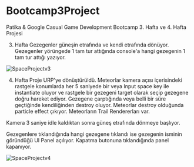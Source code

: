 # Bootcamp3Project
Patika &amp; Google Casual Game Development Bootcamp 3. Hafta ve 4. Hafta Projesi

3. Hafta
Gezegenler güneşin etrafında ve kendi etrafında dönüyor. 
Gezegenler yörüngede 1 tam tur attığında console'a hangi gezegenin 1 tam tur attığı yazıyor.

![SpaceProjectv3](https://user-images.githubusercontent.com/104275944/180619813-0f3b9665-b2c6-48a1-a33f-1d2da248b83a.gif)


4. Hafta
Proje URP'ye dönüştürüldü. 
Meteorlar kamera açısı içerisindeki rastgele konumlarda her 5 saniyede bir veya Input space key ile instantiate oluyor ve rastgele bir gezegeni target olarak seçip gezegene doğru hareket ediyor. Gezegene çarptığında veya belli bir süre geçtiğinde kendiliğinden destroy oluyor. Meteorlar destroy olduğunda particle effect çıkıyor. Meteorların Trail Rendererları var. 

Kamera 3 saniye idle kaldıktan sonra güneş etrafında dönmeye başlıyor.

Gezegenlere tıklandığında hangi gezegene tıklandı ise gezegenin isminin göründüğü UI Panel açılıyor. Kapatma butonuna tıklandığında panel kapanıyor.

![SpaceProjectv4](https://user-images.githubusercontent.com/104275944/180620235-efc2ccb5-bbfe-41b9-adb5-9f454dc17a1d.gif)
